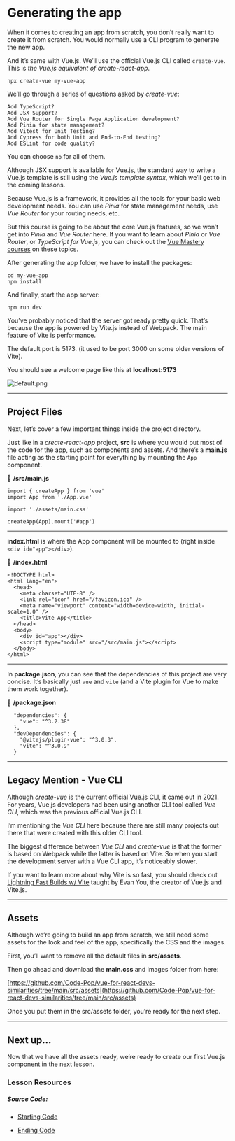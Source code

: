 Generating the app
==================

When it comes to creating an app from scratch, you don’t really want to create it from scratch. You would normally use a CLI program to generate the new app.

And it’s same with Vue.js. We’ll use the official Vue.js CLI called `create-vue`. This is _the Vue.js equivalent of create-react-app_.

    npx create-vue my-vue-app
    

We’ll go through a series of questions asked by _create-vue_:

    Add TypeScript?
    Add JSX Support?
    Add Vue Router for Single Page Application development?
    Add Pinia for state management?
    Add Vitest for Unit Testing?
    Add Cypress for both Unit and End-to-End testing?
    Add ESLint for code quality?
    

You can choose `no` for all of them.

Although JSX support is available for Vue.js, the standard way to write a Vue.js template is still using the _Vue.js template syntax_, which we’ll get to in the coming lessons.

Because Vue.js is a framework, it provides all the tools for your basic web development needs. You can use _Pinia_ for state management needs, use _Vue Router_ for your routing needs, etc.

But this course is going to be about the core Vue.js features, so we won’t get into _Pinia_ and _Vue Router_ here. If you want to learn about _Pinia_ or _Vue Router_, or _TypeScript for Vue.js_, you can check out the [Vue Mastery courses](https://www.vuemastery.com/courses) on these topics.

After generating the app folder, we have to install the packages:

    cd my-vue-app
    npm install
    

And finally, start the app server:

    npm run dev
    

You’ve probably noticed that the server got ready pretty quick. That’s because the app is powered by Vite.js instead of Webpack. The main feature of Vite is performance.

The default port is 5173. (it used to be port 3000 on some older versions of Vite).

You should see a welcome page like this at **localhost:5173**

![default.png](https://firebasestorage.googleapis.com/v0/b/vue-mastery.appspot.com/o/flamelink%2Fmedia%2F1.1668106012392.jpg?alt=media&token=a045f603-d154-435b-8ba1-87ac8ed31b2c)

* * *

Project Files
-------------

Next, let’s cover a few important things inside the project directory.

Just like in a _create-react-app_ project, **src** is where you would put most of the code for the app, such as components and assets. And there’s a **main.js** file acting as the starting point for everything by mounting the `App` component.

📃 **/src/main.js**

    import { createApp } from 'vue'
    import App from './App.vue'
    
    import './assets/main.css'
    
    createApp(App).mount('#app')
    
    

* * *

**index.html** is where the App component will be mounted to (right inside `<div id="app"></div>`):

📃 **/index.html**

    <!DOCTYPE html>
    <html lang="en">
      <head>
        <meta charset="UTF-8" />
        <link rel="icon" href="/favicon.ico" />
        <meta name="viewport" content="width=device-width, initial-scale=1.0" />
        <title>Vite App</title>
      </head>
      <body>
        <div id="app"></div>
        <script type="module" src="/src/main.js"></script>
      </body>
    </html>
    

* * *

In **package.json**, you can see that the dependencies of this project are very concise. It’s basically just `vue` and `vite` (and a Vite plugin for Vue to make them work together).

📃 **/package.json**

      "dependencies": {
        "vue": "^3.2.38"
      },
      "devDependencies": {
        "@vitejs/plugin-vue": "^3.0.3",
        "vite": "^3.0.9"
      }
    

* * *

Legacy Mention - Vue CLI
------------------------

Although _create-vue_ is the current official Vue.js CLI, it came out in 2021. For years, Vue.js developers had been using another CLI tool called _Vue CLI_, which was the previous official Vue.js CLI.

I’m mentioning the _Vue CLI_ here because there are still many projects out there that were created with this older CLI tool.

The biggest difference between _Vue CLI_ and _create-vue_ is that the former is based on Webpack while the latter is based on Vite. So when you start the development server with a Vue CLI app, it’s noticeably slower.

If you want to learn more about why Vite is so fast, you should check out [Lightning Fast Builds w/ Vite](https://www.vuemastery.com/courses/lightning-fast-builds-with-vite/intro-to-vite) taught by Evan You, the creator of Vue.js and Vite.js.

* * *

Assets
------

Although we’re going to build an app from scratch, we still need some assets for the look and feel of the app, specifically the CSS and the images.

First, you’ll want to remove all the default files in **src/assets**.

Then go ahead and download the **main.css** and images folder from here:

[https://github.com/Code-Pop/vue-for-react-devs-similarities/tree/main/src/assets](https://github.com/Code-Pop/vue-for-react-devs-similarities/tree/main/src/assets)

Once you put them in the src/assets folder, you’re ready for the next step.

* * *

Next up…
--------

Now that we have all the assets ready, we’re ready to create our first Vue.js component in the next lesson.

### Lesson Resources

##### Source Code:

*   [Starting Code](https://github.com/Code-Pop/vue-for-react-devs/tree/L2-start)
    
*   [Ending Code](https://github.com/Code-Pop/vue-for-react-devs/tree/L2-end)
